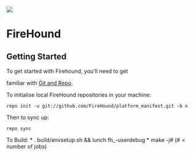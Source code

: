 <img src="https://raw.githubusercontent.com/FireHound/platform_manifest/blob/n/fh_about_logo.png">

FireHound
=========

Getting Started
---------------

To get started with Firehound, you'll need to get

familiar with [Git and Repo](http://source.android.com/source/using-repo.html).

To initialise local FireHound repositories in your machine:

    repo init -u git://github.com/FireHound/platform_manifest.git -b n

Then to sync up:

    repo sync

To Build:
    * . build/envsetup.sh && lunch fh_<device>-userdebug
    * make -j# (# = number of jobs)
